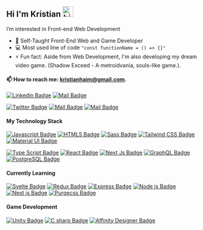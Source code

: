 ## Hi I'm Kristian <img src="https://user-images.githubusercontent.com/1303154/88677602-1635ba80-d120-11ea-84d8-d263ba5fc3c0.gif" width="28px" alt="hi">

 I’m interested in Front-end Web Development


- 🔭 Self-Taught Front-End Web and Game Developer
- :computer: Most used line of code `"const functionName = () => {}"`
- ⚡ Fun fact: Aside from Web Development, 
 I'm also developing my dream video game.
  (Shadow Exceed - A metroidvania, souls-like game.).
#### :mailbox: How to reach me: kristianhaim@gmail.com.
[![Linkedin Badge](https://img.shields.io/badge/-Kristian_Haim-0e76a8?style=flat&labelColor=0e76a8&logo=linkedin&logoColor=white)](https://www.linkedin.com/in/kristian-haim-aa6b931ab/)   [![Mail Badge](https://img.shields.io/badge/-Kristian_Haim-c0392b?style=flat&labelColor=c0392b&logo=gmail&logoColor=white)](mailto:kristianhaim@gmail.com) 

  
   [![Twitter Badge](https://img.shields.io/badge/-@Kianhaim-1ca0f1?style=flat&labelColor=1ca0f1&logo=twitter&logoColor=white&link=https://twitter.com/KianHaim)](https://twitter.com/KianHaim)   [![Mail Badge](https://img.shields.io/badge/-KianHaim-e74c3c?style=flat&labelColor=e74c3c&logo=youtube&logoColor=white)](https://www.youtube.com/channel/UCuzPNGQ0kqBTMyR9BbUE2GQ)  [![Mail Badge](https://img.shields.io/badge/-@kianhaim-e84393?style=flat&labelColor=e84393&logo=instagram&logoColor=white)](https://instagram.com/kianhaim) 

#### My Technology Stack

<!-- TODO: Make technologies links takes you to repositories -->

[![Javascript Badge](https://img.shields.io/badge/-Java_script-000000?style=for-the-badge&labelColor=black&logo=javascript&logoColor=F0DB4F)](#)   [![HTML5 Badge](https://img.shields.io/badge/-HTML5-000000?style=for-the-badge&labelColor=black&logo=html5&logoColor=E34F26)](#)   [![Sass Badge](https://img.shields.io/badge/-Sass-000000?style=for-the-badge&labelColor=black&logo=Sass&logoColor=CC6699)](#)   [![Tailwind CSS Badge](https://img.shields.io/badge/-Tailwind_CSS-000000?style=for-the-badge&labelColor=black&logo=tailwindcss&logoColor=38B2AC)](#)   [![Material UI Badge](https://img.shields.io/badge/-Material_UI-000000?style=for-the-badge&labelColor=black&logo=material-ui&logoColor=0081CB)](#)

  
[![Type Script Badge](https://img.shields.io/badge/-Typescript-000000?style=for-the-badge&labelColor=black&logo=typescript&logoColor=3178C6)](#) [![React Badge](https://img.shields.io/badge/-React_JS-000000?style=for-the-badge&labelColor=black&logo=react&logoColor=61DBFB)](#)   [![Next Js Badge](https://img.shields.io/badge/-Next_js-000000?style=for-the-badge&labelColor=black&logo=nextdotjs&logoColor=FFFFFF)](#)  [![GraphQL Badge](https://img.shields.io/badge/-GraphQL-000000?style=for-the-badge&labelColor=black&logo=GraphQL&logoColor=E10098)](#) [![PostgreSQL Badge](https://img.shields.io/badge/-PostgreSQL-000000?style=for-the-badge&labelColor=black&logo=postgreSQL&logoColor=4169E1)](#) 
    
 
  
 
  #### Currently Learning
   [![Svelte Badge](https://img.shields.io/badge/-Svelte-000000?style=for-the-badge&labelColor=black&logo=svelte&logoColor=FF3E00)](#)   [![Redux Badge](https://img.shields.io/badge/-Redux-000000?style=for-the-badge&labelColor=black&logo=redux&logoColor=764ABC)](#)   [![Express Badge](https://img.shields.io/badge/-Express-000000?style=for-the-badge&labelColor=black&logo=express&logoColor=663399)](#)   [![Node js Badge](https://img.shields.io/badge/-Node_js-000000?style=for-the-badge&labelColor=black&logo=node.js&logoColor=339933)](#)   [![Nest js Badge](https://img.shields.io/badge/-Nest_js-000000?style=for-the-badge&labelColor=black&logo=nestjs&logoColor=E0234E)](#)   [![Purgecss Badge](https://img.shields.io/badge/-Purge_CSS-000000?style=for-the-badge&labelColor=black&logo=purgecss&logoColor=E6E6E6)](#)  
  
 #### Game Development
 [![Unity Badge](https://img.shields.io/badge/-Unity-000000?style=for-the-badge&labelColor=black&logo=unity&logoColor=FFFFFF)](#)   [![C sharp Badge](https://img.shields.io/badge/-C_Sharp-000000?style=for-the-badge&labelColor=black&logo=csharp&logoColor=239120)](#)   [![Affinity Designer Badge](https://img.shields.io/badge/-Affinity_Designer-000000?style=for-the-badge&labelColor=black&logo=affinitydesigner&logoColor=1B72BE)](#)

